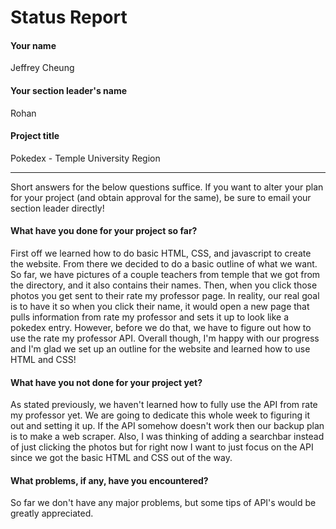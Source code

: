 # Status Report

#### Your name

Jeffrey Cheung

#### Your section leader's name

Rohan

#### Project title

Pokedex - Temple University Region

***

Short answers for the below questions suffice. If you want to alter your plan for your project (and obtain approval for the same), be sure to email your section leader directly!

#### What have you done for your project so far?

First off we learned how to do basic HTML, CSS, and javascript to create the website. From there we decided to do a basic outline of what we want. So far, we have pictures of a couple teachers from temple that we got from the directory, and it also contains their names. Then, when you click those photos you get sent to their rate my professor page. In reality, our real goal is to have it so when you click their name, it would open a new page that pulls information from rate my professor and sets it up to look like a pokedex entry. However, before we do that, we have to figure out how to use the rate my professor API. Overall though, I'm happy with our progress and I'm glad we set up an outline for the website and learned how to use HTML and CSS!

#### What have you not done for your project yet?

As stated previously, we haven't learned how to fully use the API from rate my professor yet. We are going to dedicate this whole week to figuring it out and setting it up. If the API somehow doesn't work then our backup plan is to make a web scraper. Also, I was thinking of adding a searchbar instead of just clicking the photos but for right now I want to just focus on the API since we got the basic HTML and CSS out of the way.

#### What problems, if any, have you encountered?

So far we don't have any major problems, but some tips of API's would be greatly appreciated.
